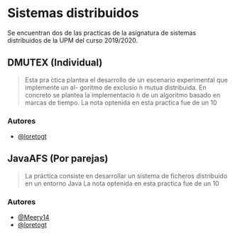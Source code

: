 # Sistemas distribuidos 

Se encuentran dos de las practicas de la asignatura de sistemas distribuidos de la UPM del curso 2019/2020.

## DMUTEX (Individual)
>Esta pra ́ctica plantea el desarrollo de un escenario experimental que implemente un al- goritmo de exclusio ́n mutua distribuida. En concreto se plantea la implementacio ́n de un algoritmo basado en marcas de tiempo.
La nota optenida en esta practica fue de un 10
### Autores
- [@loretogt](https://github.com/loretogt)

## JavaAFS (Por parejas)
>La práctica consiste en desarrollar un sistema de ficheros distribuido en un entorno Java
La nota optenida en esta practica fue de un 10

### Autores
- [@Meery14](https://github.com/Meery14)
- [@loretogt](https://github.com/loretogt)